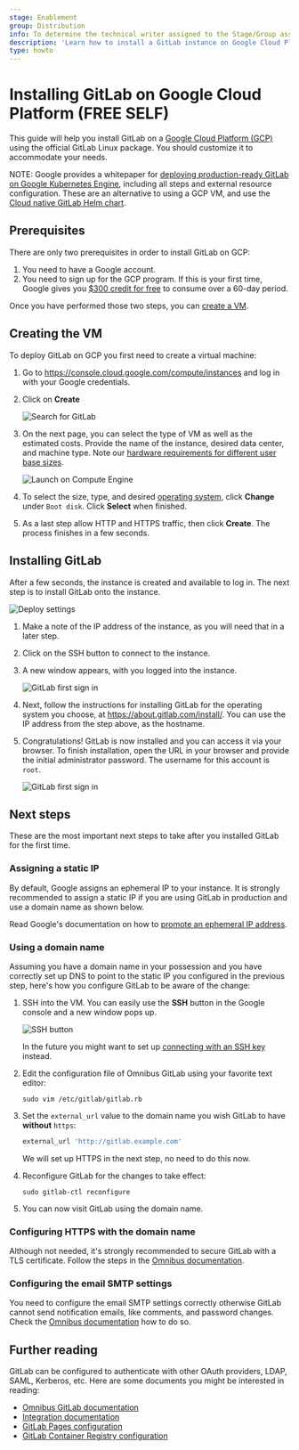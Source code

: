 ```yaml
---
stage: Enablement
group: Distribution
info: To determine the technical writer assigned to the Stage/Group associated with this page, see https://about.gitlab.com/handbook/engineering/ux/technical-writing/#assignments
description: 'Learn how to install a GitLab instance on Google Cloud Platform.'
type: howto
---
```


# Installing GitLab on Google Cloud Platform **(FREE SELF)**

This guide will help you install GitLab on a [Google Cloud Platform (GCP)](https://cloud.google.com/) using the official GitLab Linux package. You should customize it to accommodate your needs.

NOTE:
Google provides a whitepaper for [deploying production-ready GitLab on
Google Kubernetes Engine](https://cloud.google.com/solutions/deploying-production-ready-gitlab-on-gke),
including all steps and external resource configuration. These are an alternative to using a GCP VM, and use
the [Cloud native GitLab Helm chart](https://docs.gitlab.com/charts/).

## Prerequisites

There are only two prerequisites in order to install GitLab on GCP:

1. You need to have a Google account.
1. You need to sign up for the GCP program. If this is your first time, Google
   gives you [$300 credit for free](https://console.cloud.google.com/freetrial) to consume over a 60-day period.

Once you have performed those two steps, you can [create a VM](#creating-the-vm).

## Creating the VM

To deploy GitLab on GCP you first need to create a virtual machine:

1. Go to <https://console.cloud.google.com/compute/instances> and log in with your Google credentials.
1. Click on **Create**

   ![Search for GitLab](img/launch_vm.png)

1. On the next page, you can select the type of VM as well as the
   estimated costs. Provide the name of the instance, desired data center, and machine type.
   Note our [hardware requirements for different user base sizes](../requirements.md#hardware-requirements).

   ![Launch on Compute Engine](img/vm_details.png)

1. To select the size, type, and desired [operating system](../requirements.md#supported-linux-distributions),
   click **Change** under `Boot disk`. Click **Select** when finished.

1. As a last step allow HTTP and HTTPS traffic, then click **Create**. The process finishes in a few seconds.

## Installing GitLab

After a few seconds, the instance is created and available to log in. The next step is to install GitLab onto the instance.

![Deploy settings](img/vm_created.png)

1. Make a note of the IP address of the instance, as you will need that in a later step. <!-- using future tense is okay here -->
1. Click on the SSH button to connect to the instance.
1. A new window appears, with you logged into the instance.

   ![GitLab first sign in](img/ssh_terminal.png)

1. Next, follow the instructions for installing GitLab for the operating system you choose, at <https://about.gitlab.com/install/>. You can use the IP address from the step above, as the hostname.

1. Congratulations! GitLab is now installed and you can access it via your browser. To finish installation, open the URL in your browser and provide the initial administrator password. The username for this account is `root`.

   ![GitLab first sign in](img/first_signin.png)

## Next steps

These are the most important next steps to take after you installed GitLab for
the first time.

### Assigning a static IP

By default, Google assigns an ephemeral IP to your instance. It is strongly
recommended to assign a static IP if you are using GitLab in production
and use a domain name as shown below.

Read Google's documentation on how to [promote an ephemeral IP address](https://cloud.google.com/compute/docs/ip-addresses/reserve-static-external-ip-address#promote_ephemeral_ip).

### Using a domain name

Assuming you have a domain name in your possession and you have correctly
set up DNS to point to the static IP you configured in the previous step,
here's how you configure GitLab to be aware of the change:

1. SSH into the VM. You can easily use the **SSH** button in the Google console
   and a new window pops up.

   ![SSH button](img/vm_created.png)

   In the future you might want to set up [connecting with an SSH key](https://cloud.google.com/compute/docs/instances/connecting-to-instance)
   instead.

1. Edit the configuration file of Omnibus GitLab using your favorite text editor:

   ```shell
   sudo vim /etc/gitlab/gitlab.rb
   ```

1. Set the `external_url` value to the domain name you wish GitLab to have
   **without** `https`:

   ```ruby
   external_url 'http://gitlab.example.com'
   ```

   We will set up HTTPS in the next step, no need to do this now. <!-- using future tense is okay here -->

1. Reconfigure GitLab for the changes to take effect:

   ```shell
   sudo gitlab-ctl reconfigure
   ```

1. You can now visit GitLab using the domain name.

### Configuring HTTPS with the domain name

Although not needed, it's strongly recommended to secure GitLab with a TLS
certificate. Follow the steps in the [Omnibus documentation](https://docs.gitlab.com/omnibus/settings/nginx.html#enable-https).

### Configuring the email SMTP settings

You need to configure the email SMTP settings correctly otherwise GitLab cannot send notification emails, like comments, and password changes.
Check the [Omnibus documentation](https://docs.gitlab.com/omnibus/settings/smtp.html#smtp-settings) how to do so.

## Further reading

GitLab can be configured to authenticate with other OAuth providers, LDAP, SAML,
Kerberos, etc. Here are some documents you might be interested in reading:

- [Omnibus GitLab documentation](https://docs.gitlab.com/omnibus/)
- [Integration documentation](../../integration/README.md)
- [GitLab Pages configuration](../../administration/pages/index.md)
- [GitLab Container Registry configuration](../../administration/packages/container_registry.md)

<!-- ## Troubleshooting

Include any troubleshooting steps that you can foresee. If you know beforehand what issues
one might have when setting this up, or when something is changed, or on upgrading, it's
important to describe those, too. Think of things that may go wrong and include them here.
This is important to minimize requests for support, and to avoid doc comments with
questions that you know someone might ask.

Each scenario can be a third-level heading, e.g. `### Getting error message X`.
If you have none to add when creating a doc, leave this section in place
but commented out to help encourage others to add to it in the future. -->

